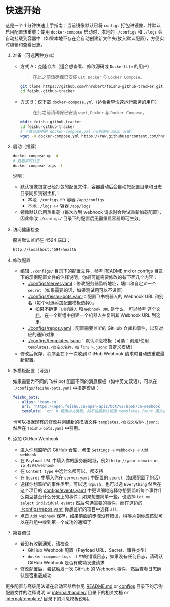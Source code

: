 # 快速开始

这是一个 1 分钟快速上手指南：当前镜像默认已将 `configs` 打包进镜像，并默认启用配置热重载；使用 `docker-compose` 启动时，本地的 `./configs` 和 `./logs` 会自动挂载到容器中（如果本地不存在会自动创建新文件夹/放入默认配置），方便实时编辑和查看日志。

1. 准备（可选两种方式）

   - 方式 A：克隆仓库（适合想查看、修改源码或 `Dockerfile` 的用户）

     > 在此之前请确保已安装 `Git`, `Docker` 与 `Docker Compose`。

     ```bash
     git clone https://github.com/hnrobert/feishu-github-tracker.git
     cd feishu-github-tracker
     ```

   - 方式 B：仅下载 `docker-compose.yml`（适合希望快速运行服务的用户）

     > 在此之前请确保已安装 `wget`, `Docker` 与 `Docker Compose`。

     ```bash
     mkdir feishu-github-tracker
     cd feishu-github-tracker
     # 下载仓库中的 docker-compose.yml（示例使用 main 分支）
     wget -O docker-compose.yml https://raw.githubusercontent.com/hnrobert/feishu-github-tracker/main/docker-compose.yml
     ```

2. 启动（推荐）

   ```bash
   docker-compose up -d
   # 查看实时日志
   docker-compose logs -f
   ```

   说明：

   - 默认镜像包含已经打包的配置文件，容器启动后会自动把配置目录和日志目录同步到宿主机：
     - 本地 `./configs` <-> 容器 `/app/configs`
     - 本地 `./logs` <-> 容器 `/app/logs`
   - 镜像默认启用热重载（每次收到 webhook 请求时会尝试重新加载配置），因此修改 `./configs/` 目录下的配置后无需重启容器即可生效。

3. 访问健康检查

   服务默认监听在 4594 端口：

   ```bash
   http://localhost:4594/health
   ```

4. 修改配置

   - 编辑 `./configs/` 目录下的配置文件，参考 [README.md](README.md) or [configs](configs/) 目录下的示例配置文件的注释说明。你最可能需要修改的有下面几个内容：
     - [./configs/server.yaml](configs/server.yaml)：修改服务器监听地址，端口和自定义一个 `secret`（如果需要的话，如果测试用可以不设置）
     - [./configs/feishu-bots.yaml](configs/feishu-bots.yaml)：配置飞书机器人的 Webhook URL 和别名（每个可选添加配置模板选择）。
       - 如果不确定 `飞书机器人` 和 `Webhook URL` 是什么，可以参考 [这个文档](https://open.feishu.cn/document/client-docs/bot-v3/add-custom-bot)，在一个群组中创建一个机器人并复制其 Webhook URL 到这里。
     - [./configs/repos.yaml](configs/repos.yaml)：配置需要监听的 GitHub 仓库和事件，以及对应的通知对象
     - [./configs/templates.jsonc](configs/templates.jsonc)：默认消息模板（可选：创建/使用 `templates.<自定义名称，如「cn」>.jsonc` 自定义模板）
   - 修改后保存，程序会在下一次收到 GitHub Webhook 请求时自动热重载最新配置。

5. 多模板配置（可选）

   如果需要为不同的飞书 bot 配置不同的消息模板（如中英文双语），可以在 `./configs/feishu-bots.yaml` 中指定模板：

   ```yaml
   feishu_bots:
     - alias: 'team-cn'
       url: 'https://open.feishu.cn/open-apis/bot/v2/hook/cn-webhook'
       template: 'cn' # 使用中文模板，如不设置默认使用 templates.jsonc 英文模板
   ```

   也可以根据现有的修改并创建新的模版文件 `templates.<自定义名称>.jsonc`，然后在 `feishu-bots.yaml` 中引用。

6. 添加 GitHub Webhook

   - 进入你想监听的 GitHub 仓库，点击 `Settings` -> `Webhooks` -> `Add webhook`
   - 在 `Payload URL` 中填入你的服务器地址，例如 `http://your-domain-or-ip:4594/webhook`
   - 在 `Content type` 中选什么都可以，都支持
   - 在 `Secret` 中填入你在 `server.yaml` 中配置的 `secret`（如果配置了的话）
   - 选择你想监听的事件类型，可以选 `仅push`，也可以选 `Everything` 然后在这个项目的 [configs/events.yaml](configs/events.yaml) 中更详细地选择你想要监听每个事件什么类型甚至什么分支上的事件；如果想要简单一些，也选择 `Let me select individual events` 然后勾选需要的事件，而在这边的 [./configs/repos.yaml](configs/repos.yaml) 你想监听的项目中选择 `all:`
   - 点击 `Add webhook` 保存，如果前面的步骤没有错误，稍等片刻你应该就可以在群组中收到第一个成功的通知了

7. 简要调试

   - 若没有收到通知，请检查：
     - GitHub Webhook 配置（Payload URL、Secret、事件类型）
     - `docker-compose logs -f` 中的错误日志，如果没有任何日志，请确认 GitHub Webhook 是否有成功发送请求
   - 修改配置后，尝试触发一次 GitHub 的 Webhook 事件，然后查看日志确认是否重载成功

更多配置与高级用法请在启动容器后参见 [README.md](README.md) or [configs](configs/) 目录下的示例配置文件的注释说明 or [internal/handler/](internal/handler/) 目录下的相关文档 or [internal/template/](internal/template/) 目录下的消息模板说明。
